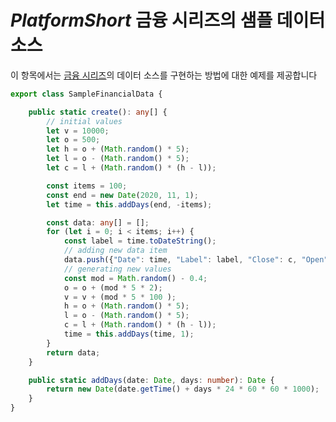 ﻿---
제목: 데이터 차트 구성 요소 - 네이티브 $PlatformShort$ | $ProductName$
_description: 컴포지트 차트 뷰를 만들기 위해 동일한 플롯 영역에 여러 개의 시각적 요소 인스턴스를 표시하는 데이터 차트를 만듭니다.
_keywords: $ProductName$, $PlatformShort$, Native $PlatformShort$ Components Suite, Native $PlatformShort$ Controls, Native $PlatformShort$ Components, Native $PlatformShort$ Components Library, $PlatformShort$ Chart, $PlatformShort$ Data Chart Control, $PlatformShort$ Data Chart Example, $PlatformShort$ Data Chart Component, $PlatformShort$ Data Chart
_language: kr
---
# $PlatformShort$ 금융 시리즈의 샘플 데이터 소스

이 항목에서는 [금융 시리즈](data-chart-type-financial-series.md)의 데이터 소스를 구현하는 방법에 대한 예제를 제공합니다

```ts
export class SampleFinancialData {

    public static create(): any[] {
        // initial values
        let v = 10000;
        let o = 500;
        let h = o + (Math.random() * 5);
        let l = o - (Math.random() * 5);
        let c = l + (Math.random() * (h - l));

        const items = 100;
        const end = new Date(2020, 11, 1);
        let time = this.addDays(end, -items);

        const data: any[] = [];
        for (let i = 0; i < items; i++) {
            const label = time.toDateString();
            // adding new data item
            data.push({"Date": time, "Label": label, "Close": c, "Open": o, "High": h, "Low": l, "Volume": v});
            // generating new values
            const mod = Math.random() - 0.4;
            o = o + (mod * 5 * 2);
            v = v + (mod * 5 * 100 );
            h = o + (Math.random() * 5);
            l = o - (Math.random() * 5);
            c = l + (Math.random() * (h - l));
            time = this.addDays(time, 1);
        }
        return data;
    }

    public static addDays(date: Date, days: number): Date {
        return new Date(date.getTime() + days * 24 * 60 * 60 * 1000);
    }
}
```

